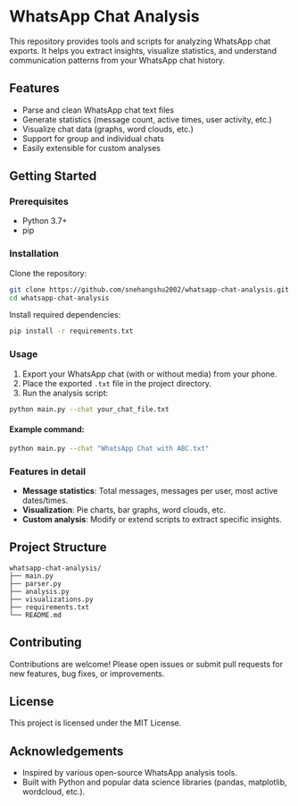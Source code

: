 # WhatsApp Chat Analysis

This repository provides tools and scripts for analyzing WhatsApp chat exports. It helps you extract insights, visualize statistics, and understand communication patterns from your WhatsApp chat history.

## Features

- Parse and clean WhatsApp chat text files
- Generate statistics (message count, active times, user activity, etc.)
- Visualize chat data (graphs, word clouds, etc.)
- Support for group and individual chats
- Easily extensible for custom analyses

## Getting Started

### Prerequisites

- Python 3.7+
- pip

### Installation

Clone the repository:

```bash
git clone https://github.com/snehangshu2002/whatsapp-chat-analysis.git
cd whatsapp-chat-analysis
```

Install required dependencies:

```bash
pip install -r requirements.txt
```

### Usage

1. Export your WhatsApp chat (with or without media) from your phone.
2. Place the exported `.txt` file in the project directory.
3. Run the analysis script:

```bash
python main.py --chat your_chat_file.txt
```

#### Example command:

```bash
python main.py --chat "WhatsApp Chat with ABC.txt"
```

### Features in detail

- **Message statistics**: Total messages, messages per user, most active dates/times.
- **Visualization**: Pie charts, bar graphs, word clouds, etc.
- **Custom analysis**: Modify or extend scripts to extract specific insights.

## Project Structure

```
whatsapp-chat-analysis/
├── main.py
├── parser.py
├── analysis.py
├── visualizations.py
├── requirements.txt
└── README.md
```

## Contributing

Contributions are welcome! Please open issues or submit pull requests for new features, bug fixes, or improvements.

## License

This project is licensed under the MIT License.

## Acknowledgements

- Inspired by various open-source WhatsApp analysis tools.
- Built with Python and popular data science libraries (pandas, matplotlib, wordcloud, etc.).
